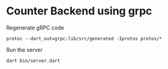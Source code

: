 # Counter Backend using grpc

Regenerate gRPC code

```
protoc --dart_out=grpc:lib/src/generated -Iprotos protos/*
```

Run the server

```
dart bin/server.dart
```